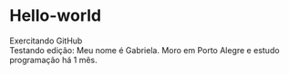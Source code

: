 # Hello-world
Exercitando GitHub <br>
Testando edição: Meu nome é Gabriela. Moro em Porto Alegre e estudo programação há 1 mês.
